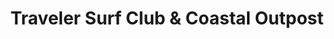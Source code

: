 ---
title: "Traveler Surf Club & Coastal Outpost"
url: /pacifica/traveler-surf-club-und-coastal-outpost/
shop: Allgemein
---
